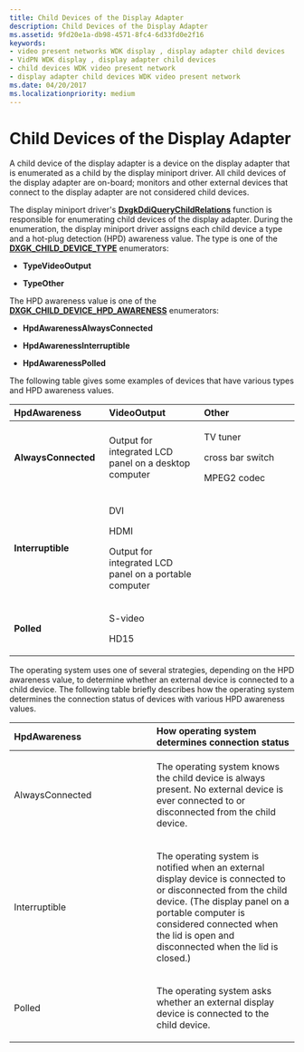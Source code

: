 ```yaml
---
title: Child Devices of the Display Adapter
description: Child Devices of the Display Adapter
ms.assetid: 9fd20e1a-db98-4571-8fc4-6d33fd0e2f16
keywords:
- video present networks WDK display , display adapter child devices
- VidPN WDK display , display adapter child devices
- child devices WDK video present network
- display adapter child devices WDK video present network
ms.date: 04/20/2017
ms.localizationpriority: medium
---
```


# Child Devices of the Display Adapter


A child device of the display adapter is a device on the display adapter that is enumerated as a child by the display miniport driver. All child devices of the display adapter are on-board; monitors and other external devices that connect to the display adapter are not considered child devices.

The display miniport driver's [**DxgkDdiQueryChildRelations**](https://docs.microsoft.com/windows-hardware/drivers/ddi/dispmprt/nc-dispmprt-dxgkddi_query_child_relations) function is responsible for enumerating child devices of the display adapter. During the enumeration, the display miniport driver assigns each child device a type and a hot-plug detection (HPD) awareness value. The type is one of the [**DXGK\_CHILD\_DEVICE\_TYPE**](https://docs.microsoft.com/windows-hardware/drivers/ddi/dispmprt/ne-dispmprt-_dxgk_child_device_type) enumerators:

-   **TypeVideoOutput**

-   **TypeOther**

The HPD awareness value is one of the [**DXGK\_CHILD\_DEVICE\_HPD\_AWARENESS**](https://docs.microsoft.com/windows-hardware/drivers/ddi/d3dkmdt/ne-d3dkmdt-_dxgk_child_device_hpd_awareness) enumerators:

-   **HpdAwarenessAlwaysConnected**

-   **HpdAwarenessInterruptible**

-   **HpdAwarenessPolled**

The following table gives some examples of devices that have various types and HPD awareness values.

<table>
<colgroup>
<col width="33%" />
<col width="33%" />
<col width="33%" />
</colgroup>
<thead>
<tr class="header">
<th align="left">HpdAwareness</th>
<th align="left">VideoOutput</th>
<th align="left">Other</th>
</tr>
</thead>
<tbody>
<tr class="odd">
<td align="left"><p><strong>AlwaysConnected</strong></p></td>
<td align="left"><p>Output for integrated LCD panel on a desktop computer</p></td>
<td align="left"><p>TV tuner</p>
<p>cross bar switch</p>
<p>MPEG2 codec</p></td>
</tr>
<tr class="even">
<td align="left"><p><strong>Interruptible</strong></p></td>
<td align="left"><p>DVI</p>
<p>HDMI</p>
<p>Output for integrated LCD panel on a portable computer</p></td>
<td align="left"></td>
</tr>
<tr class="odd">
<td align="left"><p><strong>Polled</strong></p></td>
<td align="left"><p>S-video</p>
<p>HD15</p></td>
<td align="left"></td>
</tr>
</tbody>
</table>

 

The operating system uses one of several strategies, depending on the HPD awareness value, to determine whether an external device is connected to a child device. The following table briefly describes how the operating system determines the connection status of devices with various HPD awareness values.

<table>
<colgroup>
<col width="50%" />
<col width="50%" />
</colgroup>
<thead>
<tr class="header">
<th align="left">HpdAwareness</th>
<th align="left">How operating system determines connection status</th>
</tr>
</thead>
<tbody>
<tr class="odd">
<td align="left"><p>AlwaysConnected</p></td>
<td align="left"><p>The operating system knows the child device is always present. No external device is ever connected to or disconnected from the child device.</p></td>
</tr>
<tr class="even">
<td align="left"><p>Interruptible</p></td>
<td align="left"><p>The operating system is notified when an external display device is connected to or disconnected from the child device. (The display panel on a portable computer is considered connected when the lid is open and disconnected when the lid is closed.)</p></td>
</tr>
<tr class="odd">
<td align="left"><p>Polled</p></td>
<td align="left"><p>The operating system asks whether an external display device is connected to the child device.</p></td>
</tr>
</tbody>
</table>

 

 

 





